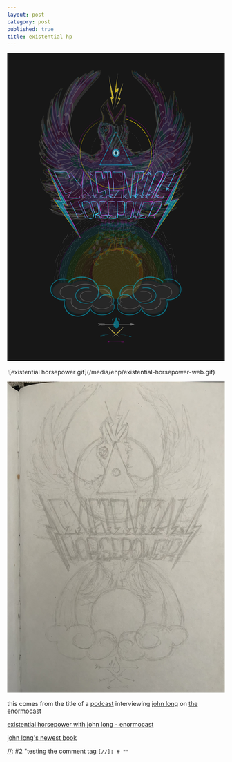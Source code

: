```yaml
---
layout: post
category: post
published: true
title: existential hp
---
```

![existential horsepower](/media/ehp/existential-horsepower-dark.png)
<!--more-->   
  
  
[//]: #1  
    
[//]: #2  
  
<object data="existential-horsepower.gif" width="100%" height="100%">
  ![existential horsepower gif](/media/ehp/existential-horsepower-web.gif)
</object>
     
![existential horsepower sketch](/media/ehp/existential-horsepower-sketch.jpeg)  
    
    
  
this comes from the title of a [podcast][1] interviewing [john long][2] on [the enormocast][3]  
  
[existential horsepower with john long - enormocast][1]  
  
[john long's newest book][4]  
  
  
  
[1]:https://enormocast.com/2021/07/enormocast-223-john-long-existential-horsepower/
[2]:https://en.wikipedia.org/wiki/John_Long_(climber)
[3]:https://enormocast.com
[4]:https://www.diangelopublications.com/books/icarus-syndrome?rq=icarus
  
[//]: #1 "in this implementation the HTML <object> tag should allow *existential-horsepower.gif* to be rendered as a primary image, and default back to *existential-horsepower-web.gif* if that image cannot be used"
[//]: #2 "testing the comment tag ``[//]: # ""``